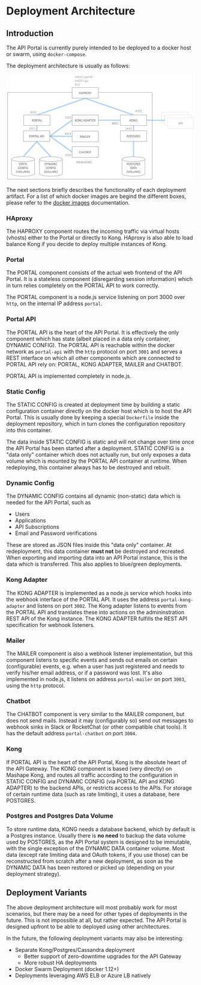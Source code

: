 # Deployment Architecture

## Introduction

The API Portal is currently purely intended to be deployed to a docker host or swarm, using `docker-compose`.

The deployment architecture is usually as follows:

![Deployment Architecture](images/deployment-architecture.png)

The next sections briefly describes the functionality of each deployment artifact. For a list of which docker images are begind the different boxes, please refer to the [docker images](docker-images.md) documentation.

### HAproxy

The HAPROXY component routes the incoming traffic via virtual hosts (vhosts) either to the Portal or directly to Kong. HAproxy is also able to load balance Kong if you decide to deploy multiple instances of Kong.

### Portal

The PORTAL component consists of the actual web frontend of the API Portal. It is a stateless component (disregarding session information) which in turn relies completely on the PORTAL API to work correctly.

The PORTAL component is a node.js service listening on port 3000 over `http`, on the internal IP address `portal`.

### Portal API

The PORTAL API is the heart of the API Portal. It is effectively the only component which has state (albeit placed in a data only container, DYNAMIC CONFIG). The PORTAL API is reachable within the docker network as `portal-api` with the `http` protocol on port `3001`  and serves a REST interface on which all other components which are connected to PORTAL API rely on: PORTAL, KONG ADAPTER, MAILER and CHATBOT.

PORTAL API is implemented completely in node.js.

### Static Config

The STATIC CONFIG is created at deployment time by building a static configuration container directly on the docker host which is to host the API Portal. This is usually done by keeping a special `Dockerfile` inside the deployment repository, which in turn clones the configuration repository into this container.

The data inside STATIC CONFIG is static and will not change over time once the API Portal has been started after a deployment. STATIC CONFIG is a "data only" container which does not actually run, but only exposes a data volume which is mounted by the PORTAL API container at runtime. When redeploying, this container always has to be destroyed and rebuilt.

### Dynamic Config

The DYNAMIC CONFIG contains all dynamic (non-static) data which is needed for the API Portal, such as

* Users
* Applications
* API Subscriptions
* Email and Password verifications

These are stored as JSON files inside this "data only" container. At redeployment, this data container **must not** be destroyed and recreated. When exporting and importing data into an API Portal instance, this is the data which is transferred. This also applies to blue/green deployments.

### Kong Adapter

The KONG ADAPTER is implemented as a node.js service which hooks into the webhook interface of the PORTAL API. It uses the address `portal-kong-adapter` and listens on port `3002`. The Kong adapter listens to events from the PORTAL API and translates these into actions on the admininstration REST API of the Kong instance. The KONG ADAPTER fulfills the REST API specification for webhook listeners.

### Mailer

The MAILER component is also a webhook listener implementation, but this component listens to specific events and sends out emails on certain (configurable) events, e.g. when a user has just registered and needs to verify his/her email address, or if a password was lost. It's also implemented in node.js, it listens on address `portal-mailer` on port `3003`, using the `http` protocol.

### Chatbot

The CHATBOT component is very similar to the MAILER component, but does not send mails. Instead it may (configurably so) send out messages to webhook sinks in Slack or RocketChat (or other compatible chat tools). It has the default address `portal-chatbot` on port `3004`.

### Kong

If PORTAL API is the heart of the API Portal, Kong is the absolute heart of the API Gateway. The KONG component is based (very directly) on Mashape Kong, and routes all traffic according to the configuration in STATIC CONFIG and DYNAMIC CONFIG (via PORTAL API and KONG ADAPTER) to the backend APIs, or restricts access to the APIs. For storage of certain runtime data (such as rate limiting), it uses a database, here POSTGRES.

### Postgres and Postgres Data Volume

To store runtime data, KONG needs a database backend, which by default is a Postgres instance. Usually there is **no need** to backup the data volume used by POSTGRES, as the API Portal system is designed to be immutable, with the single exception of the DYNAMIC DATA container volume. Most data (except rate limiting data and OAuth tokens, if you use those) can be reconstructed from scratch after a new deployment, as soon as the DYNAMIC DATA has been restored or picked up (depending on your deployment strategy).

## Deployment Variants

The above deployment architecture will most probably work for most scenarios, but there may be a need for other types of deployments in the future. This is not impossible at all, but rather expected. The API Portal is designed upfront to be able to deployed using other architectures.

In the future, the following deployment variants may also be interesting:

* Separate Kong/Postgres/Cassandra deployment
    * Better support of zero-downtime upgrades for the API Gateway
    * More robust HA deployments
* Docker Swarm Deployment (docker 1.12+)
* Deployments leveraging AWS ELB or Azure LB natively
